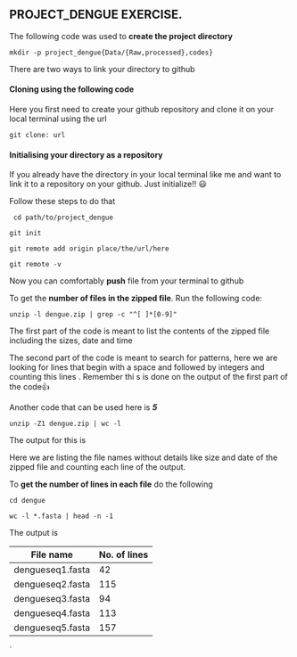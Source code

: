 ## PROJECT_DENGUE EXERCISE.

The following code was used to **create the project directory**

`mkdir -p project_dengue{Data/{Raw,processed},codes}`

There are two ways to link your directory  to github

 #### Cloning using the following code

 Here you first need to create your github repository and clone it on your local terminal using the url

`git clone: url`

#### Initialising your directory as a repository
If you already have the directory in your local terminal like me and want to link it to a repository on your github. Just initialize!! 😃

Follow these steps to do that 

```
 cd path/to/project_dengue

git init 

git remote add origin place/the/url/here

git remote -v

```

Now you can comfortably **push** file from your terminal to github

To get the **number of files in the zipped file**. Run the following code:

`unzip -l dengue.zip | grep -c "^[ ]*[0-9]" `

The first part of the code is meant to list the contents of the zipped file including the sizes, date and time 

The second part of the code is meant to search for patterns, here we are looking for lines that begin with a space and followed by integers and counting this lines . Remember thi s is done on the output of the first part of the code👍

Another code that can be used here is   **_5_**

`unzip -Z1 dengue.zip | wc -l`

The output for this is 

Here we are listing the file names without details like size and date of the zipped file and counting each line of the output.

To **get the number of lines in each file** do the following

```
cd dengue

wc -l *.fasta | head -n -1

```

The output is 

| File name | No. of lines|
|------------|------------|
|dengueseq1.fasta| 42|
|dengueseq2.fasta| 115|
|dengueseq3.fasta| 94|
|dengueseq4.fasta|113|
|dengueseq5.fasta|157|

`


